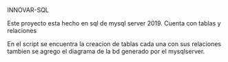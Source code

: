 
INNOVAR-SQL

Este proyecto esta hecho en sql de mysql server 2019.
Cuenta con tablas y relaciones

En el script se encuentra la creacion de tablas cada una con sus relaciones
tambien se agrego el diagrama de la bd generado por el mysqlserver.
